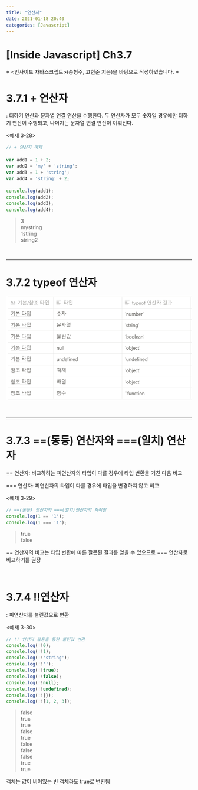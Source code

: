 ```yaml
---
title: "연산자"
date: 2021-01-18 20:40
categories: [Javascript]
---
```


# [Inside Javascript] Ch3.7

※ <인사이드 자바스크립트>(송형주, 고현준 지음)을 바탕으로 작성하였습니다. ※

# 3.7.1 + 연산자

: 더하기 연산과 문자열 연결 연산을 수행한다. 두 연산자가 모두 숫자일 경우에만 더하기 연산이 수행되고, 나머지는 문자열 연결 연산이 이뤄진다.

<예제 3-28>

```jsx
// + 연산자 예제

var add1 = 1 + 2;
var add2 = 'my' + 'string';
var add3 = 1 + 'string';
var add4 = 'string' + 2;

console.log(add1);
console.log(add2);
console.log(add3);
console.log(add4);
```

>3<br>
mystring<br>
1string<br>
string2

<br>

***
# 3.7.2 typeof 연산자
![20210118003841.png](/assets/images/posts/2021-01-18/20210118003841.png)

<br>

***
# 3.7.3 ==(동등) 연산자와 ===(일치) 연산자

== 연산자: 비교하려는 피연산자의 타입이 다를 경우에 타입 변환을 거친 다음 비교

=== 연산자: 피연산자의 타입이 다를 경우에 타입을 변경하지 않고 비교

<예제 3-29>

```jsx
// ==(동등) 연산자와 ===(일치)연산자의 차이점
console.log(1 == '1');
console.log(1 === '1');
```

>true<br>
false

== 연산자의 비교는 타입 변환에 따른 잘못된 결과를 얻을 수 있으므로 === 연산자로 비교하기를 권장

<br>

# 3.7.4 !!연산자

: 피연산자를 불린값으로 변환

<예제 3-30>

```jsx
// !! 연산자 활용을 통한 불린값 변환
console.log(!!0);
console.log(!!1);
console.log(!!'string');
console.log(!!'');
console.log(!!true);
console.log(!!false);
console.log(!!null);
console.log(!!undefined);
console.log(!!{});
console.log(!![1, 2, 3]);
```

>false<br>
true<br>
true<br>
false<br>
true<br>
false<br>
false<br>
false<br>
true<br>
true

객체는 값이 비어있는 빈 객체라도 true로 변환됨